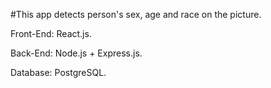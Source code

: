 #This app detects person's sex, age and race on the picture. 


Front-End: React.js.

Back-End: Node.js + Express.js.

Database: PostgreSQL.
